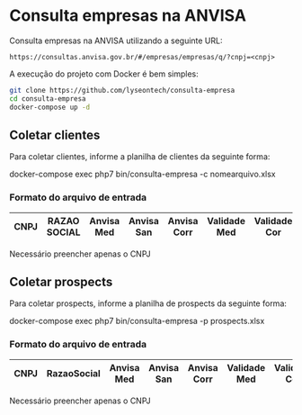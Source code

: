 # Consulta empresas na ANVISA

Consulta empresas na ANVISA utilizando a seguinte URL:

```
https://consultas.anvisa.gov.br/#/empresas/empresas/q/?cnpj=<cnpj>
```

A execução do projeto com Docker é bem simples:

```bash
git clone https://github.com/lyseontech/consulta-empresa
cd consulta-empresa
docker-compose up -d
```

## Coletar clientes
Para coletar clientes, informe a planilha de clientes da seguinte forma:

docker-compose exec php7 bin/consulta-empresa -c nomearquivo.xlsx

### Formato do arquivo de entrada

**CNPJ**|**RAZAO SOCIAL**|**Anvisa Med**|**Anvisa San**|**Anvisa Corr**|**Validade Med**|**Validade Cor**|**Validade San**
:-----:|:-----:|:-----:|:-----:|:-----:|:-----:|:-----:|:-----:

Necessário preencher apenas o CNPJ

## Coletar prospects
Para coletar prospects, informe a planilha de prospects da seguinte forma:

docker-compose exec php7 bin/consulta-empresa -p prospects.xlsx

### Formato do arquivo de entrada

**CNPJ**|**RazaoSocial**|**Anvisa Med**|**Anvisa San**|**Anvisa Corr**|**Validade Med**|**Validade Cor**|**Validade San**|**Endereco**|**Bairro**|**Numero**|**Complemento**|**cep**|**Cidade**|**Estado**|**Telefone**
:-----:|:-----:|:-----:|:-----:|:-----:|:-----:|:-----:|:-----:|:-----:|:-----:|:-----:|:-----:|:-----:|:-----:|:-----:|:-----:

Necessário preencher apenas o CNPJ
